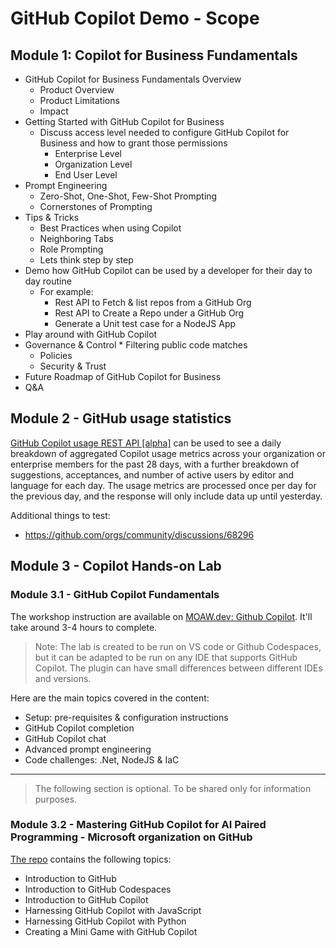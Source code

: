 # GitHub Copilot Demo - Scope

## Module 1: Copilot for Business Fundamentals
* GitHub Copilot for Business Fundamentals Overview
	* Product Overview
  * Product Limitations
  * Impact
* Getting Started with GitHub Copilot for Business
	* Discuss access level needed to configure GitHub Copilot for Business and how to grant those permissions
		* Enterprise Level
	  	* Organization Level
	  	* End User Level
* Prompt Engineering
	* Zero-Shot, One-Shot, Few-Shot Prompting
	* Cornerstones of Prompting
* Tips & Tricks
	* Best Practices when using Copilot
	* Neighboring Tabs
	* Role Prompting
	* Lets think step by step
* Demo how GitHub Copilot can be used by a developer for their day to day routine
	*	For example:
		* Rest API to Fetch & list repos from a GitHub Org
		* Rest API to Create a Repo under a GitHub Org
		* Generate a Unit test case for a NodeJS App
* Play around with GitHub Copilot
* Governance & Control
		* Filtering public code matches
  	* Policies
  	* Security & Trust
* Future Roadmap of GitHub Copilot for Business
* Q&A

## Module 2 - GitHub usage statistics

[GitHub Copilot usage REST API [alpha]](https://docs.github.com/en/enterprise-cloud@latest/early-access/copilot/copilot-usage-api#code-samples-1) can be used to see a daily breakdown of aggregated Copilot usage metrics across your organization or enterprise members for the past 28 days, with a further breakdown of suggestions, acceptances, and number of active users by editor and language for each day. The usage metrics are processed once per day for the previous day, and the response will only include data up until yesterday. 

Additional things to test:
* https://github.com/orgs/community/discussions/68296

## Module 3 - Copilot Hands-on Lab

### Module 3.1 - GitHub Copilot Fundamentals

The workshop instruction are available on [MOAW.dev: Github Copilot](https://moaw.dev/workshop/github-copilot/). It'll take around 3-4 hours to complete.

> Note: The lab is created to be run on VS code or Github Codespaces, but it can be adapted to be run on any IDE that supports GitHub Copilot. The plugin can have small differences between different IDEs and versions.

Here are the main topics covered in the content:

* Setup: pre-requisites & configuration instructions
* GitHub Copilot completion
* GitHub Copilot chat
* Advanced prompt engineering
* Code challenges: .Net, NodeJS & IaC

-----

> The following section is optional. To be shared only for information purposes.

### Module 3.2 - Mastering GitHub Copilot for AI Paired Programming - Microsoft organization on GitHub 

[The repo](https://github.com/microsoft/Mastering-GitHub-Copilot-for-Paired-Programming) contains the following topics:

* Introduction to GitHub
* Introduction to GitHub Codespaces
* Introduction to GitHub Copilot
* Harnessing GitHub Copilot with JavaScript
* Harnessing GitHub Copilot with Python
* Creating a Mini Game with GitHub Copilot
